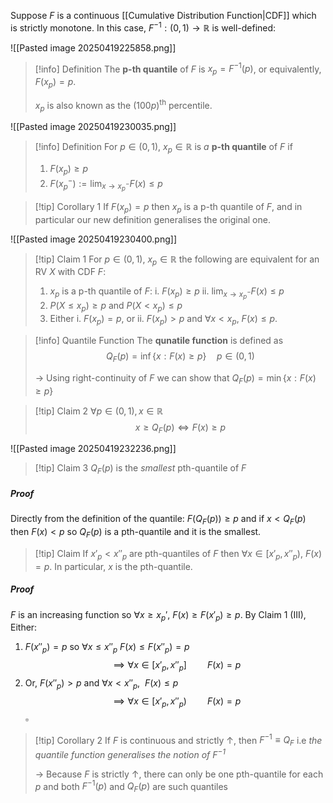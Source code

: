 Suppose $F$ is a continuous [[Cumulative Distribution Function|CDF]] which is strictly monotone. In this case, $F^{-1}:(0,1) \to \mathbb{R}$ is well-defined:

![[Pasted image 20250419225858.png]]

>[!info] Definition
>The **p-th quantile** of $F$ is $x_p = F^{-1}(p)$, or equivalently, $F(x_p) = p$. 
>
>$x_p$ is also known as the $(100p)^\text{th}$ percentile.

![[Pasted image 20250419230035.png]]

>[!info] Definition
>For $p \in(0,1)$, $x_p \in \mathbb{R}$ is *a* **p-th quantile** of $F$ if
>1. $F(x_p) \geq p$
>2. $F(x_p^-) := \lim_{x\to x_p^-} F(x) \leq p$ 

>[!tip] Corollary 1
>If $F(x_p) = p$ then $x_p$ is a p-th quantile of $F$, and in particular our new definition generalises the original one. 

![[Pasted image 20250419230400.png]]

>[!tip] Claim 1
>For $p \in (0,1)$, $x_p \in \mathbb{R}$ the following are equivalent for an RV $X$ with CDF $F$:
>1. $x_p$ is a p-th quantile of $F$:
>	i. $F(x_p) \geq p$ 
>	ii. $\lim_{x \to x_p^-} F(x) \leq p$
>2. $P(X \leq x_p) \geq p$ and $P(X < x_p) \leq p$ 
>3. Either
>   i. $F(x_p) = p$, or 
>   ii. $F(x_p) > p$ and $\forall x < x_p$, $F(x) \leq p$.

>[!info] Quantile Function
>The **qunatile function** is defined as
>$$Q_F(p) = \inf \{x:F(x) \geq p\}\quad p \in (0,1)$$
>
>-> Using right-continuity of $F$ we can show that $Q_F(p) = \min \{x : F(x) \geq p\}$


>[!tip] Claim 2
>$\forall p \in (0,1), x \in \mathbb{R}$
>$$x \geq Q_F(p) \iff F(x) \geq p$$

![[Pasted image 20250419232236.png]]


>[!tip] Claim 3
>$Q_F(p)$ is the *smallest* pth-quantile of $F$
##### Proof
Directly from the definition of the quantile:
$F(Q_F(p)) \geq p$ and if $x < Q_F(p)$ then $F(x) < p$ so $Q_F(p)$ is a pth-quantile and it is the smallest. 

>[!tip] Claim 
>If $x'_p < x''_p$ are pth-quantiles of $F$ then $\forall x \in [x'_p, x''_p)$, $F(x)=p$.
>In particular, $x$ is the pth-quantile. 
>
##### Proof
$F$ is an increasing function so $\forall x \geq x_p'$, $F(x) \geq F(x'_p) \geq p$. By Claim 1 (III), Either:
1. $F(x''_p) = p$ so  $\forall x \leq x''_p$ $F(x) \leq F(x''_p) = p$ 
	$$\implies \forall x \in [x'_p, x''_p] \quad \quad F(x) = p$$
2. Or, $F(x''_p) > p$ and $\forall x < x''_p, \:\: F(x) \leq p$ 
	$$\implies \forall x \in [x'_p, x''_p) \quad \quad F(x) = p$$
$\square$ 


>[!tip] Corollary 2
>If $F$ is continuous and strictly $\uparrow$, then $F^{-1} \equiv Q_F$ 
>i.e *the quantile function generalises the notion of $F^{-1}$* 
>
>-> Because $F$ is strictly $\uparrow$, there can only be one pth-quantile for each $p$ and both $F^{-1}(p)$ and $Q_F(p)$ are such quantiles



 

